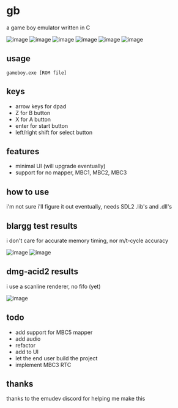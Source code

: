 # gb

a game boy emulator written in C

![image](https://user-images.githubusercontent.com/98568521/158297935-62e3e7ce-a20b-4a83-8e01-c0b7f97cd5fb.png)
![image](https://user-images.githubusercontent.com/98568521/158298033-345a2860-b02b-428f-82e4-e06b58b8851f.png)
![image](https://user-images.githubusercontent.com/98568521/158298126-305de85b-5682-46b4-8096-7b5802c60708.png)
![image](https://user-images.githubusercontent.com/98568521/158298285-0a612776-4af3-45ec-846e-d7cac3dd2bb7.png)
![image](https://user-images.githubusercontent.com/98568521/158298377-87134bd4-d270-4a2c-aaa1-df2bddba6bd2.png)
![image](https://user-images.githubusercontent.com/98568521/158298488-5bf50304-6d23-45a2-9596-ed9f6cfbf553.png)

## usage

`gameboy.exe [ROM file]`

## keys

- arrow keys for dpad
- Z for B button
- X for A button
- enter for start button
- left/right shift for select button

## features

- minimal UI (will upgrade eventually)
- support for no mapper, MBC1, MBC2, MBC3

## how to use

i'm not sure i'll figure it out eventually, needs SDL2 .lib's and .dll's

## blargg test results

i don't care for accurate memory timing, nor m/t-cycle accuracy

![image](https://user-images.githubusercontent.com/98568521/158297562-dd7dd26b-d539-451c-a4b4-e1e36c23dffd.png)
![image](https://user-images.githubusercontent.com/98568521/158297592-fedfc698-b852-4ef7-aa46-d38e0e47da28.png)

## dmg-acid2 results

i use a scanline renderer, no fifo (yet)

![image](https://user-images.githubusercontent.com/98568521/158298701-7b83f6b6-c786-4773-b1aa-3847993c68bc.png)

## todo

- add support for MBC5 mapper
- add audio
- refactor
- add to UI
- let the end user build the project
- implement MBC3 RTC

## thanks

thanks to the emudev discord for helping me make this
